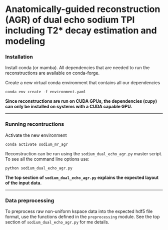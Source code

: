 # Anatomically-guided reconstruction (AGR) of dual echo sodium TPI including T2\* decay estimation and modeling

### Installation

Install conda (or mamba). All dependencies that are needed to run the reconstructions are available on conda-forge.

Create a new virtual conda environment that contains all our dependencies

```
conda env create -f environment.yaml
```

**Since reconstructions are run on CUDA GPUs, the dependencies (cupy) can only be installed on systems with a CUDA capable GPU.**

---

### Running recontructions

Activate the new environment

```
conda activate sodium_mr_agr
```

Reconstruction can be run using the `sodium_dual_echo_agr.py` master script. To see all the command line options use:

```
python sodium_dual_echo_agr.py
```

**The top section of `sodium_dual_echo_agr.py` explains the expected layout of the input data.**

---

### Data preprocessing

To preprocess raw non-uniform kspace data into the expected hdf5 file format, use the functions defined in the `preprocessing` module.
See the top section of `sodium_dual_echo_agr.py` for me details.

